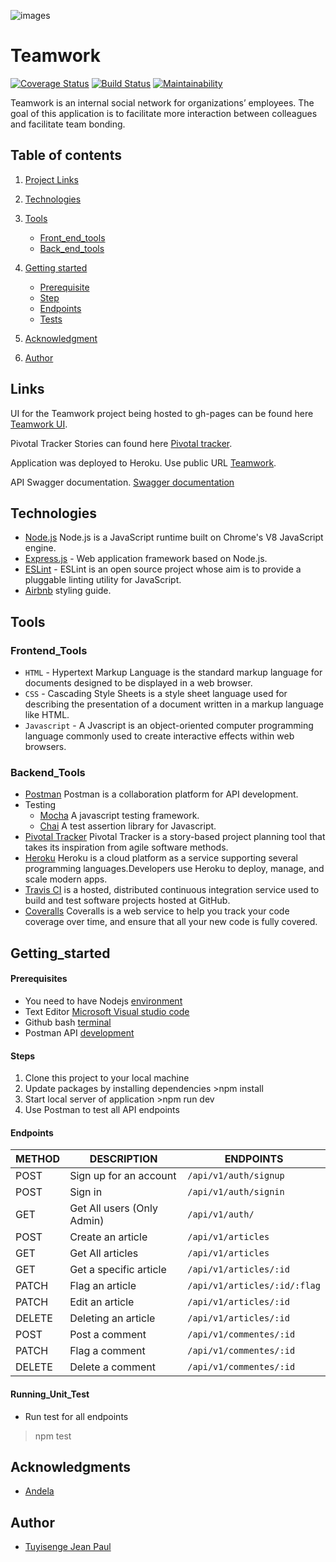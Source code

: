 ![images](https://user-images.githubusercontent.com/52475100/66032932-98585100-e506-11e9-8679-ffed5c9b6ba5.png)
# Teamwork
[![Coverage Status](https://coveralls.io/repos/github/tuyisengepaul/Teamwork/badge.svg?branch=develop)](https://coveralls.io/github/tuyisengepaul/Teamwork?branch=develop)
[![Build Status](https://travis-ci.org/tuyisengepaul/Teamwork.svg?branch=develop)](https://travis-ci.org/tuyisengepaul/Teamwork)
[![Maintainability](https://api.codeclimate.com/v1/badges/a028081d6a49b71bf625/maintainability)](https://codeclimate.com/github/tuyisengepaul/Teamwork/maintainability)

Teamwork is an ​internal social network for organizations’ employees. The goal of this application is to facilitate more interaction between colleagues and facilitate team bonding.

## Table of contents

1. [Project Links](#links) 

2. [Technologies](#technologies)

3. [Tools](#tools)
     - [Front_end_tools](#Frontend_Tools)
     - [Back_end_tools](#Backend_Tools)

4. [Getting started](#Getting_started)
     - [Prerequisite](#Prerequisites)
     - [Step](#Steps)
     - [Endpoints](#Endpoints)
     - [Tests](#Running_Unit_Test)

5. [Acknowledgment](#acknowledgments)

6. [Author](#author)
 
## Links

UI for the Teamwork project being hosted to gh-pages can be found here [Teamwork UI](https://tuyisengepaul.github.io/Teamwork/UI/index.html).

Pivotal Tracker Stories can found here [Pivotal tracker](https://www.pivotaltracker.com/n/projects/2397926).

Application was deployed to Heroku. Use public URL [Teamwork](https://teamworkproject.herokuapp.com/).

API Swagger documentation. [Swagger documentation](https://teamworkproject.herokuapp.com/docs/)

## Technologies


   - [Node.js](https://nodejs.org/) Node.js is a JavaScript runtime built on Chrome's V8 JavaScript engine.
  - [Express.js](https://expressjs.com) - Web application framework based on Node.js.
  - [ESLint](https://eslint.org/) - ESLint is an open source project whose aim is to provide a pluggable linting utility for JavaScript.
  - [Airbnb](https://www.npmjs.com/package/eslint-config-airbnb) styling guide.

## Tools

### Frontend_Tools

  - ```HTML``` - Hypertext Markup Language is the standard markup language for documents designed to be displayed in a web browser.
  - ```CSS``` - Cascading Style Sheets is a style sheet language used for describing the presentation of a document written in a markup language like HTML.
  - ```Javascript``` - A Jvascript is an object-oriented computer programming language commonly used to create interactive effects within web browsers.

### Backend_Tools

- [Postman](https://www.getpostman.com/) Postman is a collaboration platform for API development. 
- Testing
  - [Mocha](https://mochajs.org/) A javascript testing framework.
  - [Chai](https://chaijs.com) A test assertion library for Javascript.
- [Pivotal Tracker](https://www.pivotaltracker.com) Pivotal Tracker is a story-based project planning tool that takes its inspiration from agile software methods.
- [Heroku](https://www.heroku.com/) Heroku is a cloud platform as a service supporting several programming languages.Developers use Heroku to deploy, manage, and scale modern apps.
- [Travis CI](https://travis-ci.org/) is a hosted, distributed continuous integration service used to build and test software projects hosted at GitHub.
- [Coveralls](https://codeclimate.com/) Coveralls is a web service to help you track your code coverage over time, and ensure that all your new code is fully covered.

## Getting_started

#### Prerequisites

  - You need to have Nodejs [environment](https://nodejs.org/en/)
  - Text Editor [Microsoft Visual studio code](https://code.visualstudio.com/)
  - Github bash [terminal](https://git-scm.com/downloads) 
  - Postman API [development](https://www.getpostman.com/)

#### Steps
  1. Clone this project to your local machine
  2. Update packages by installing dependencies
    >npm install
  3. Start local server of application
    >npm run dev
  4. Use Postman to test all API endpoints

#### Endpoints

| METHOD | DESCRIPTION                             | ENDPOINTS                 | 
| ------ | --------------------------------------- | ------------------------- | 
| POST   | Sign up for an account                  | `/api/v1/auth/signup`     |
| POST   | Sign in                                 | `/api/v1/auth/signin`     |
| GET    | Get All users (Only Admin)              | `/api/v1/auth/`           |
| POST   | Create an article                       | `/api/v1/articles`        | 
| GET    | Get All articles                        | `/api/v1/articles`        | 
| GET    | Get a specific article                  | `/api/v1/articles/:id`    | 
| PATCH  | Flag an article                         | `/api/v1/articles/:id/:flag`|
| PATCH  | Edit an article                         | `/api/v1/articles/:id`    | 
| DELETE | Deleting an article                     | `/api/v1/articles/:id`    |
| POST   | Post a comment                          | `/api/v1/commentes/:id`   | 
| PATCH  | Flag a comment                          | `/api/v1/commentes/:id`   |
| DELETE | Delete a comment                        | `/api/v1/commentes/:id`   | 


#### Running_Unit_Test
  - Run test for all endpoints
  > npm test

## Acknowledgments

  - [Andela](https://andela.com/)

## Author

  - [Tuyisenge Jean Paul](https://www.linkedin.com/in/tuyisenge-jean-paul)



